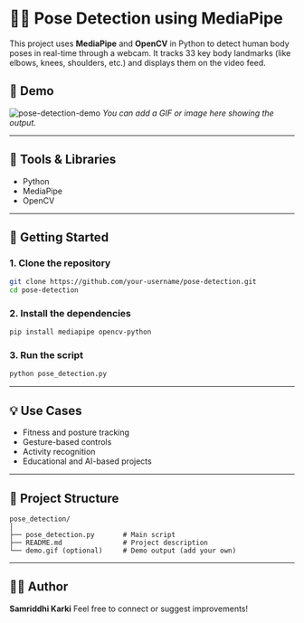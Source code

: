 # 🧍‍♀️ Pose Detection using MediaPipe

This project uses **MediaPipe** and **OpenCV** in Python to detect human body poses in real-time through a webcam. It tracks 33 key body landmarks (like elbows, knees, shoulders, etc.) and displays them on the video feed.

## 📸 Demo

![pose-detection-demo](demo.gif)
*You can add a GIF or image here showing the output.*

---

## 🔧 Tools & Libraries

* Python
* MediaPipe
* OpenCV

---

## 🚀 Getting Started

### 1. Clone the repository

```bash
git clone https://github.com/your-username/pose-detection.git
cd pose-detection
```

### 2. Install the dependencies

```bash
pip install mediapipe opencv-python
```

### 3. Run the script

```bash
python pose_detection.py
```

---

## 💡 Use Cases

* Fitness and posture tracking
* Gesture-based controls
* Activity recognition
* Educational and AI-based projects

---

## 📁 Project Structure

```
pose_detection/
│
├── pose_detection.py       # Main script
├── README.md               # Project description
└── demo.gif (optional)     # Demo output (add your own)
```

---

## 🙋‍♀️ Author

**Samriddhi Karki**
Feel free to connect or suggest improvements!
